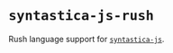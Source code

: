 # `syntastica-js-rush`

Rush language support for [`syntastica-js`](https://www.npmjs.com/package/@syntastica/core).
